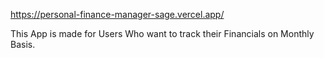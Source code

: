 https://personal-finance-manager-sage.vercel.app/

This App is made for Users Who want to track their Financials on Monthly Basis. 
